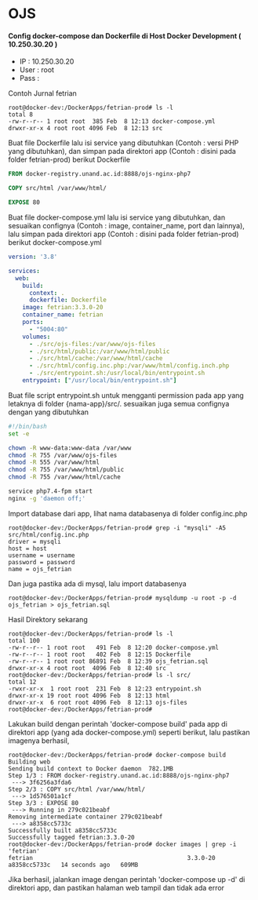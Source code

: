 <h1>OJS</h1>
<h4>Config docker-compose dan Dockerfile di Host Docker Development ( 10.250.30.20 )</h4>
<ul>
  <li>IP : 10.250.30.20</li>
  <li>User : root</li>
  <li>Pass :</li>
</ul>

<p>Contoh Jurnal fetrian</p>

```console
root@docker-dev:/DockerApps/fetrian-prod# ls -l
total 8
-rw-r--r-- 1 root root  385 Feb  8 12:13 docker-compose.yml
drwxr-xr-x 4 root root 4096 Feb  8 12:13 src
```

<p>Buat file Dockerfile lalu isi service yang dibutuhkan (Contoh : versi PHP yang dibutuhkan), dan simpan pada direktori app (Contoh : disini pada folder fetrian-prod) berikut Dockerfile</p>

```dockerfile
FROM docker-registry.unand.ac.id:8888/ojs-nginx-php7

COPY src/html /var/www/html/

EXPOSE 80
```
<p>Buat file docker-compose.yml lalu isi service yang dibutuhkan, dan sesuaikan confignya (Contoh : image, container_name, port dan lainnya), lalu simpan pada direktori app (Contoh : disini pada folder fetrian-prod) berikut docker-compose.yml</p>

```yml
version: '3.8'

services:
  web:
    build:
      context: .
      dockerfile: Dockerfile
    image: fetrian:3.3.0-20
    container_name: fetrian
    ports:
      - "5004:80"
    volumes:
      - ./src/ojs-files:/var/www/ojs-files
      - ./src/html/public:/var/www/html/public
      - ./src/html/cache:/var/www/html/cache
      - ./src/html/config.inc.php:/var/www/html/config.inch.php
      - ./src/entrypoint.sh:/usr/local/bin/entrypoint.sh
    entrypoint: ["/usr/local/bin/entrypoint.sh"]
```
<p>Buat file script entrypoint.sh untuk mengganti permission pada app yang letaknya di folder {nama-app}/src/. sesuaikan juga semua confignya dengan yang dibutuhkan</p>

```bash
#!/bin/bash
set -e

chown -R www-data:www-data /var/www
chmod -R 755 /var/www/ojs-files
chmod -R 555 /var/www/html
chmod -R 755 /var/www/html/public
chmod -R 755 /var/www/html/cache

service php7.4-fpm start
nginx -g 'daemon off;'
```

<p>Import database dari app, lihat nama databasenya di folder config.inc.php</p>

```console
root@docker-dev:/DockerApps/fetrian-prod# grep -i "mysqli" -A5 src/html/config.inc.php
driver = mysqli
host = host
username = username
password = password
name = ojs_fetrian
```
<p>Dan juga pastika ada di mysql, lalu import databasenya</p>

```console
root@docker-dev:/DockerApps/fetrian-prod# mysqldump -u root -p -d ojs_fetrian > ojs_fetrian.sql
```
<p>Hasil Direktory sekarang</p>

```console
root@docker-dev:/DockerApps/fetrian-prod# ls -l
total 100
-rw-r--r-- 1 root root   491 Feb  8 12:20 docker-compose.yml
-rw-r--r-- 1 root root   402 Feb  8 12:15 Dockerfile
-rw-r--r-- 1 root root 86891 Feb  8 12:39 ojs_fetrian.sql
drwxr-xr-x 4 root root  4096 Feb  8 12:40 src
root@docker-dev:/DockerApps/fetrian-prod# ls -l src/
total 12
-rwxr-xr-x  1 root root  231 Feb  8 12:23 entrypoint.sh
drwxr-xr-x 19 root root 4096 Feb  8 12:13 html
drwxr-xr-x  6 root root 4096 Feb  8 12:13 ojs-files
root@docker-dev:/DockerApps/fetrian-prod#
```

<p>Lakukan build dengan perintah 'docker-compose build' pada app di direktori app (yang ada docker-compose.yml) seperti berikut, lalu pastikan imagenya berhasil,</p>

```console
root@docker-dev:/DockerApps/fetrian-prod# docker-compose build
Building web
Sending build context to Docker daemon  782.1MB
Step 1/3 : FROM docker-registry.unand.ac.id:8888/ojs-nginx-php7
 ---> 3f6256a3fda6
Step 2/3 : COPY src/html /var/www/html/
 ---> 1d576501a1cf
Step 3/3 : EXPOSE 80
 ---> Running in 279c021beabf
Removing intermediate container 279c021beabf
 ---> a8358cc5733c
Successfully built a8358cc5733c
Successfully tagged fetrian:3.3.0-20
root@docker-dev:/DockerApps/fetrian-prod# docker images | grep -i 'fetrian'
fetrian                                            3.3.0-20   a8358cc5733c   14 seconds ago   609MB
```
<p>Jika berhasil, jalankan image dengan perintah 'docker-compose up -d' di direktori app, dan pastikan halaman web tampil dan tidak ada error</p>
